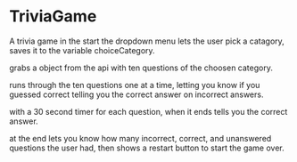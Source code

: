 # TriviaGame

A trivia game in the start the dropdown menu lets the user pick a catagory, saves it to the variable choiceCategory.

grabs a object from the api with ten questions of the choosen category.

runs through the ten questions one at a time, letting you know if you guessed correct telling you the correct answer on incorrect answers.

with a 30 second timer for each question, when it ends tells you the correct answer.

at the end lets you know how many incorrect, correct, and unanswered questions the user had, then shows a restart button to start the game over.
